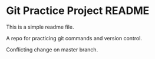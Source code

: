 # Git Practice Project README

This is a simple readme file.

A repo for practicing git commands and version control.

Conflicting change on master branch. 
